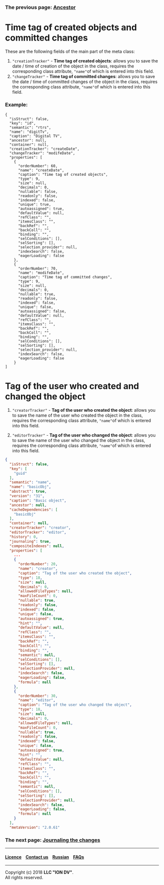 ### The previous page: [Ancestor](/docs/en/2_system_description/metadata_structure/meta_class/ancestor.md)
# Time tag of created objects and committed changes

These are the following fields of the main part of the meta class:

1. `"creationTracker"` - **Time tag of created objects**:  allows you to save the date / time of creation of the object in the class, requires the corresponding class attribute, `"name"`of which is entered into this field.
2. `"changeTracker"` - **Time tag of committed changes**: allows you to save the date / time of committed changes of the object in the class, requires the corresponding class attribute, `"name"`of which is entered into this field.
### Example:
```
{
  "isStruct": false,
  "key": "id",
  "semantic": "rtrs",
  "name": "digitTv",
  "caption": "Digital TV",
  "ancestor": null,
  "container": null,
  "creationTracker": "createDate",
  "changeTracker": "modifeDate",
  "properties": [
    {
      "orderNumber": 60,
      "name": "createDate",
      "caption": "Time tag of created objects",
      "type": 9,
      "size": null,
      "decimals": 0,
      "nullable": false,
      "readonly": false,
      "indexed": false,
      "unique": true,
      "autoassigned": true,
      "defaultValue": null,
      "refClass": "",
      "itemsClass": "",
      "backRef": "",
      "backColl": "",
      "binding": "",
      "selConditions": [],
      "selSorting": [],
      "selection_provider": null,
      "indexSearch": false,
      "eagerLoading": false
    },
    {
      "orderNumber": 70,
      "name": "modifeDate",
      "caption": "Time tag of committed changes",
      "type": 9,
      "size": null,
      "decimals": 0,
      "nullable": true,
      "readonly": false,
      "indexed": false,
      "unique": false,
      "autoassigned": false,
      "defaultValue": null,
      "refClass": "",
      "itemsClass": "",
      "backRef": "",
      "backColl": "",
      "binding": "",
      "selConditions": [],
      "selSorting": [],
      "selection_provider": null,
      "indexSearch": false,
      "eagerLoading": false
    }
]
```

# Tag of the user who created and changed the object

1. `"creatorTracker"` - **Tag of the user who created the object**: allows you to save the name of the user who created the object in the class, requires the corresponding class attribute, `"name"`of which is entered into this field.  

2. `"editorTracker"` - **Tag of the user who changed the object**: allows you to save the name of the user who changed the object in the class, requires the corresponding class attribute, `"name"`of which is entered into this field.  
```json
{
  "isStruct": false,
  "key": [
    "guid"
  ],
  "semantic": "name",
  "name": "basicObj",
  "abstract": true,
  "version": "31",
  "caption": "Basic object",
  "ancestor": null,
  "cacheDependencies": [
    "basicObj"
  ],
  "container": null,
  "creatorTracker": "creator",
  "editorTracker": "editor",
  "history": 0,
  "journaling": true,
  "compositeIndexes": null,
  "properties": [
    ...
    {
      "orderNumber": 20,
      "name": "creator",
      "caption": "Tag of the user who created the object",
      "type": 18,
      "size": null,
      "decimals": 0,
      "allowedFileTypes": null,
      "maxFileCount": 0,
      "nullable": true,
      "readonly": false,
      "indexed": false,
      "unique": false,
      "autoassigned": true,
      "hint": "",
      "defaultValue": null,
      "refClass": "",
      "itemsClass": "",
      "backRef": "",
      "backColl": "",
      "binding": "",
      "semantic": null,
      "selConditions": [],
      "selSorting": [],
      "selectionProvider": null,
      "indexSearch": false,
      "eagerLoading": false,
      "formula": null
    },
    {
      "orderNumber": 30,
      "name": "editor",
      "caption": "Tag of the user who changed the object",
      "type": 18,
      "size": null,
      "decimals": 0,
      "allowedFileTypes": null,
      "maxFileCount": 0,
      "nullable": true,
      "readonly": false,
      "indexed": false,
      "unique": false,
      "autoassigned": true,
      "hint": "",
      "defaultValue": null,
      "refClass": "",
      "itemsClass": "",
      "backRef": "",
      "backColl": "",
      "binding": "",
      "semantic": null,
      "selConditions": [],
      "selSorting": [],
      "selectionProvider": null,
      "indexSearch": false,
      "eagerLoading": false,
      "formula": null
    }
  ],
  "metaVersion": "2.0.61"

```

### The next page: [Journaling the changes](/docs/en/2_system_description/metadata_structure/meta_class/journaling.md) 
--------------------------------------------------------------------------  


 #### [Licence](/LICENCE.md) &ensp;  [Contact us](https://iondv.com) &ensp;  [Russian](/docs/ru/2_system_description/metadata_structure/meta_class/time_user_tracker.md)   &ensp; [FAQs](/faqs.md)          



--------------------------------------------------------------------------  

Copyright (c) 2018 **LLC "ION DV"**.  
All rights reserved. 